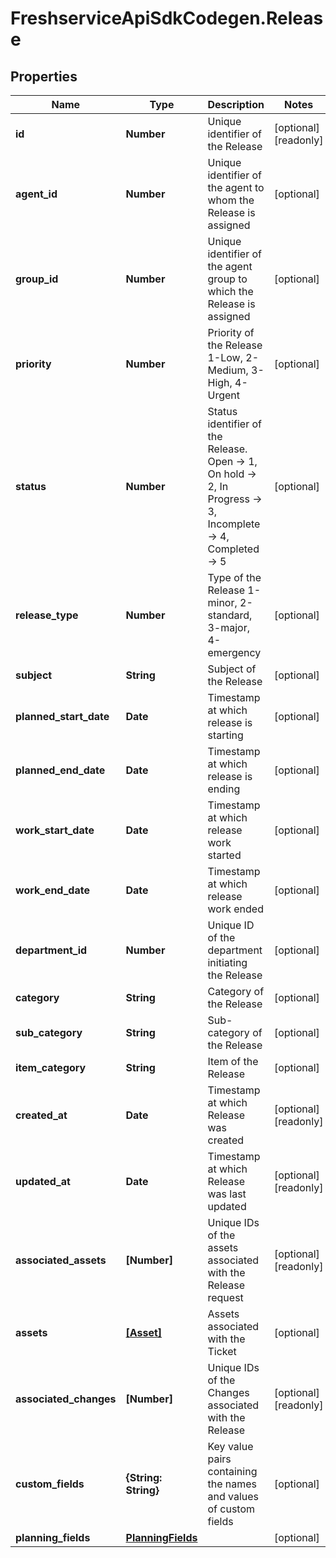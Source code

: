 # FreshserviceApiSdkCodegen.Release

## Properties

| Name                   | Type                                    | Description                                                                                                                 | Notes                 |
| ---------------------- | --------------------------------------- | --------------------------------------------------------------------------------------------------------------------------- | --------------------- |
| **id**                 | **Number**                              | Unique identifier of the Release                                                                                            | [optional] [readonly] |
| **agent_id**           | **Number**                              | Unique identifier of the agent to whom the Release is assigned                                                              | [optional]            |
| **group_id**           | **Number**                              | Unique identifier of the agent group to which the Release is assigned                                                       | [optional]            |
| **priority**           | **Number**                              | Priority of the Release 1-Low, 2-Medium, 3-High, 4-Urgent                                                                   | [optional]            |
| **status**             | **Number**                              | Status identifier of the Release. Open -&gt; 1, On hold -&gt; 2, In Progress -&gt; 3, Incomplete -&gt; 4, Completed -&gt; 5 | [optional]            |
| **release_type**       | **Number**                              | Type of the Release 1-minor, 2-standard, 3-major, 4-emergency                                                               | [optional]            |
| **subject**            | **String**                              | Subject of the Release                                                                                                      | [optional]            |
| **planned_start_date** | **Date**                                | Timestamp at which release is starting                                                                                      | [optional]            |
| **planned_end_date**   | **Date**                                | Timestamp at which release is ending                                                                                        | [optional]            |
| **work_start_date**    | **Date**                                | Timestamp at which release work started                                                                                     | [optional]            |
| **work_end_date**      | **Date**                                | Timestamp at which release work ended                                                                                       | [optional]            |
| **department_id**      | **Number**                              | Unique ID of the department initiating the Release                                                                          | [optional]            |
| **category**           | **String**                              | Category of the Release                                                                                                     | [optional]            |
| **sub_category**       | **String**                              | Sub-category of the Release                                                                                                 | [optional]            |
| **item_category**      | **String**                              | Item of the Release                                                                                                         | [optional]            |
| **created_at**         | **Date**                                | Timestamp at which Release was created                                                                                      | [optional] [readonly] |
| **updated_at**         | **Date**                                | Timestamp at which Release was last updated                                                                                 | [optional] [readonly] |
| **associated_assets**  | **[Number]**                            | Unique IDs of the assets associated with the Release request                                                                | [optional] [readonly] |
| **assets**             | [**[Asset]**](Asset.md)                 | Assets associated with the Ticket                                                                                           | [optional]            |
| **associated_changes** | **[Number]**                            | Unique IDs of the Changes associated with the Release                                                                       | [optional] [readonly] |
| **custom_fields**      | **{String: String}**                    | Key value pairs containing the names and values of custom fields                                                            | [optional]            |
| **planning_fields**    | [**PlanningFields**](PlanningFields.md) |                                                                                                                             | [optional]            |
